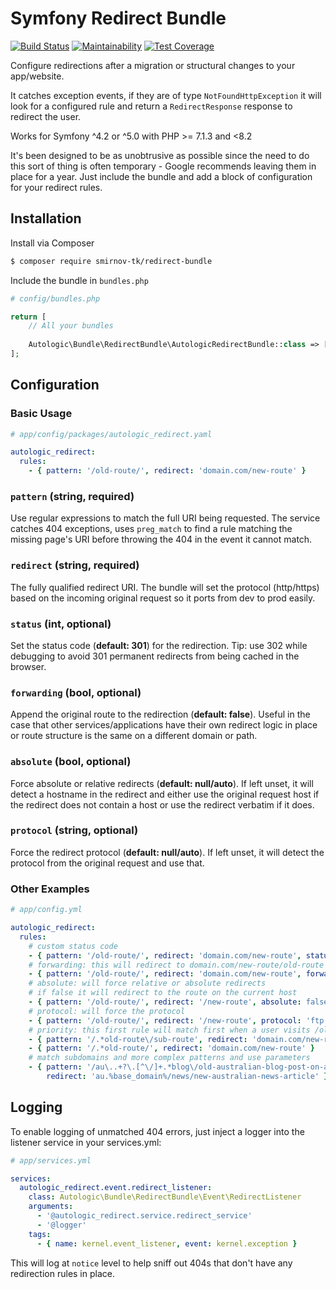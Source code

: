 # Symfony Redirect Bundle

[![Build Status](https://app.travis-ci.com/smirnov-tk/redirect-bundle.svg?branch=master)](https://app.travis-ci.com/smirnov-tk/redirect-bundle) [![Maintainability](https://api.codeclimate.com/v1/badges/faf9d53aa9595d67e612/maintainability)](https://codeclimate.com/github/smirnov-tk/redirect-bundle/maintainability) [![Test Coverage](https://api.codeclimate.com/v1/badges/faf9d53aa9595d67e612/test_coverage)](https://codeclimate.com/github/smirnov-tk/redirect-bundle/test_coverage)

Configure redirections after a migration or structural changes to your app/website.

It catches exception events, if they are of type `NotFoundHttpException` it will look for a configured rule and return a `RedirectResponse` response to redirect the user.

Works for Symfony ^4.2 or ^5.0 with PHP >= 7.1.3 and <8.2

It's been designed to be as unobtrusive as possible since the need to do this sort of thing is often temporary - Google recommends leaving them in place for a year. Just include the bundle and add a block of configuration for your redirect rules.

## Installation

Install via Composer

```bash
$ composer require smirnov-tk/redirect-bundle
```

Include the bundle in `bundles.php`

```php
# config/bundles.php

return [
    // All your bundles
    
    Autologic\Bundle\RedirectBundle\AutologicRedirectBundle::class => ['all' => true],
];
```

## Configuration

### Basic Usage
```yaml
# app/config/packages/autologic_redirect.yaml

autologic_redirect:
  rules:
    - { pattern: '/old-route/', redirect: 'domain.com/new-route' }
```

### `pattern` (string, required)
Use regular expressions to match the full URI being requested. The service catches 404 exceptions, uses `preg_match` to find a rule matching the missing page's URI before throwing the 404 in the event it cannot match.

### `redirect` (string, required)
The fully qualified redirect URI. The bundle will set the protocol (http/https) based on the incoming original request so it ports from dev to prod easily.

### `status` (int, optional)
Set the status code (__default: 301__) for the redirection. Tip: use 302 while debugging to avoid 301 permanent redirects from being cached in the browser.

### `forwarding` (bool, optional)
Append the original route to the redirection (__default: false__). Useful in the case that other services/applications have their own redirect logic in place or route structure is the same on a different domain or path.

### `absolute` (bool, optional)
Force absolute or relative redirects (__default: null/auto__). If left unset, it will detect a hostname in the redirect and either use the original request host if the redirect does not contain a host or use the redirect verbatim if it does.

### `protocol` (string, optional)
Force the redirect protocol (__default: null/auto__). If left unset, it will detect the protocol from the original request and use that.

### Other Examples
```yaml
# app/config.yml

autologic_redirect:
  rules:
    # custom status code
    - { pattern: '/old-route/', redirect: 'domain.com/new-route', status: 302 }
    # forwarding: this will redirect to domain.com/new-route/old-route
    - { pattern: '/old-route/', redirect: 'domain.com/new-route', forwarding: true }
    # absolute: will force relative or absolute redirects
    # if false it will redirect to the route on the current host
    - { pattern: '/old-route/', redirect: '/new-route', absolute: false }
    # protocol: will force the protocol
    - { pattern: '/old-route/', redirect: '/new-route', protocol: 'ftp://' }
    # priority: this first rule will match first when a user visits /old-route/sub-route, the second acting as a fallback
    - { pattern: '/.*old-route\/sub-route', redirect: 'domain.com/new-route/sub-route' }
    - { pattern: '/.*old-route/', redirect: 'domain.com/new-route' }
    # match subdomains and more complex patterns and use parameters
    - { pattern: '/au\..+?\.[^\/]+.*blog\/old-australian-blog-post-on-any-domain-of-subdomain/',
        redirect: 'au.%base_domain%/news/new-australian-news-article' }
```

## Logging 
To enable logging of unmatched 404 errors, just inject a logger into the listener service in your services.yml:

```yaml
# app/services.yml

services:
  autologic_redirect.event.redirect_listener:
    class: Autologic\Bundle\RedirectBundle\Event\RedirectListener
    arguments:
      - '@autologic_redirect.service.redirect_service'
      - '@logger'
    tags:
      - { name: kernel.event_listener, event: kernel.exception }
```
This will log at `notice` level to help sniff out 404s that don't have any redirection rules in place.
